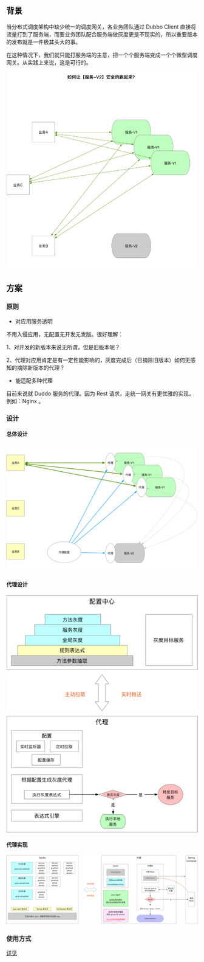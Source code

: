 
## 背景
当分布式调度架构中缺少统一的调度网关，各业务团队通过 Dubbo Client 直接将流量打到了服务端，而要业务团队配合服务端做灰度更是不现实的，所以重要版本的发布就是一件极其头大的事。

在这种情况下，我们就只能打服务端的主意，把一个个服务端变成一个个微型调度网关。从实践上来说，这是可行的。


![avatar](image/方案/背景.jpg)



## 方案
### 原则
 - 对应用服务透明
 
 不用入侵应用，无配置无开发无发版。很好理解：
 
 1、对开发的新版本来说无所谓，但是旧版本呢？
 
 2、代理对应用肯定是有一定性能影响的，灰度完成后（已摘除旧版本）如何无感知的摘除新版本的代理？
 
 
 - 能适配多种代理
 
 目前来说就 Duddo 服务的代理。因为 Rest 请求，走统一网关有更优雅的实现，例如：Nginx 。
 

### 设计
#### 总体设计

![avatar](image/方案/总体设计.jpg)


#### 代理设计

![avatar](image/方案/代理设计.jpg)


#### 代理实现

![avatar](image/方案/代理实现.jpg)


### 使用方式
[详见](doc/use.md)
